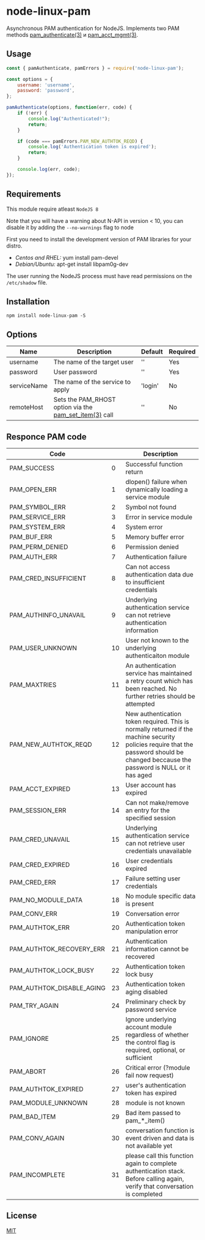# node-linux-pam

Asynchronous PAM authentication for NodeJS. Implements two PAM methods [pam_authenticate(3)](http://www.linux-pam.org/Linux-PAM-html/adg-interface-by-app-expected.html#adg-pam_authenticate) и [pam_acct_mgmt(3)](http://www.linux-pam.org/Linux-PAM-html/adg-interface-by-app-expected.html#adg-pam_acct_mgmt).

## Usage
```js
const { pamAuthenticate, pamErrors } = require('node-linux-pam');

const options = {
    username: 'username',
    password: 'password',
};

pamAuthenticate(options, function(err, code) {
    if (!err) {
        console.log("Authenticated!");
        return;
    }

    if (code === pamErrors.PAM_NEW_AUTHTOK_REQD) {
        console.log('Authentication token is expired');
        return;
    }

    console.log(err, code);
});
```

## Requirements

This module require atleast `NodeJS 8`

Note that you will have a warning about N-API in version < 10, you can disable it by adding the `--no-warnings` flag to node

First you need to install the development version of PAM libraries for your distro.

- *Centos and RHEL:* yum install pam-devel
- *Debian/Ubuntu:* apt-get install libpam0g-dev

The user running the NodeJS process must have read permissions on the `/etc/shadow` file.

## Installation

```
npm install node-linux-pam -S
```

## Options

Name | Description | Default | Required
--- | --- | --- | --- |
username | The name of the target user  | '' | Yes
password | User password | '' | Yes
serviceName | The name of the service to apply | 'login' | No
remoteHost | Sets the PAM_RHOST option via the [pam_set_item(3)](http://www.linux-pam.org/Linux-PAM-html/adg-interface-by-app-expected.html#adg-pam_set_item) call | '' | No

## Responce PAM code

Code |  | Description
--- | --- | --- |
PAM_SUCCESS | 0 | Successful function return
PAM_OPEN_ERR | 1 | dlopen() failure when dynamically loading a service module
PAM_SYMBOL_ERR | 2 | Symbol not found
PAM_SERVICE_ERR | 3 | Error in service module
PAM_SYSTEM_ERR | 4 | System error
PAM_BUF_ERR | 5 | Memory buffer error
PAM_PERM_DENIED | 6 | Permission denied
PAM_AUTH_ERR | 7 | Authentication failure
PAM_CRED_INSUFFICIENT | 8 | Can not access authentication data due to insufficient credentials
PAM_AUTHINFO_UNAVAIL | 9 | Underlying authentication service can not retrieve authentication information
PAM_USER_UNKNOWN | 10 | User not known to the underlying authenticaiton module
PAM_MAXTRIES | 11 | An authentication service has maintained a retry count which has been reached. No further retries should be attempted
PAM_NEW_AUTHTOK_REQD | 12 | New authentication token required. This is normally returned if the machine security policies require that the password should be changed beccause the password is NULL or it has aged
PAM_ACCT_EXPIRED | 13 | User account has expired 
PAM_SESSION_ERR | 14 | Can not make/remove an entry for the specified session
PAM_CRED_UNAVAIL | 15 | Underlying authentication service can not retrieve user credentials unavailable
PAM_CRED_EXPIRED | 16 | User credentials expired
PAM_CRED_ERR | 17 | Failure setting user credentials
PAM_NO_MODULE_DATA | 18 | No module specific data is present
PAM_CONV_ERR | 19 | Conversation error
PAM_AUTHTOK_ERR | 20 | Authentication token manipulation error
PAM_AUTHTOK_RECOVERY_ERR | 21 | Authentication information cannot be recovered
PAM_AUTHTOK_LOCK_BUSY | 22 | Authentication token lock busy
PAM_AUTHTOK_DISABLE_AGING | 23 | Authentication token aging disabled
PAM_TRY_AGAIN | 24 | Preliminary check by password service
PAM_IGNORE | 25 | Ignore underlying account module regardless of whether the control flag is required, optional, or sufficient
PAM_ABORT | 26 | Critical error (?module fail now request)
PAM_AUTHTOK_EXPIRED | 27 | user's authentication token has expired
PAM_MODULE_UNKNOWN | 28 | module is not known
PAM_BAD_ITEM | 29 | Bad item passed to pam_*_item()
PAM_CONV_AGAIN | 30 | conversation function is event driven and data is not available yet
PAM_INCOMPLETE | 31 | please call this function again to complete authentication stack. Before calling again, verify that conversation is completed

## License

[MIT](LICENSE)